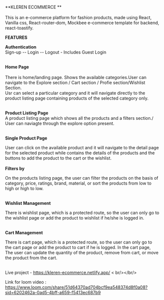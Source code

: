 
**KLEREN ECOMMERCE **<br/>
<br/>
This is an e-commerce platform for fashion products, made using React, Vanilla css, React-router-dom, Mockbee e-commerce template for backend, react-toastify. <br/>

**FEATURES**

**Authentication**<br/>
Sign-up -- Login -- Logout - Includes Guest Login<br/><br/>

**Home Page**<br/><br/>
There is home/landing page. Shows the available categories.User can navigate to the  Explore section / Cart section / Profie section/Wishlist Section.<br/>
Usr can select a  particular  category and  it will navigate directly to the product listing page containing products of the selected category only.<br/><br/>


**Product Listing Page**<br/>
A product listing page which shows all the products and a filters section./ User can naviagte through the explore option present.<br/><br/>

**Single Product Page**<br/>

User can click on the available product and it will navigate to the detail page for the selected product while contains the details of the products and the buttons to add the product to the cart or the wishlist.<br/><br/>
**Filters by**<br/>

On the products listing page, the user can filter the products on the basis of category, price, ratings, brand, material, or sort the products from low to high or high to low.<br/><br/>

**Wishlist Management**<br/>

There is wishlist page, which is a protected route, so the user can only go to the wishlist page or add the product to wishlist if he/she is logged in.<br/><br/>

**Cart Management**<br/>

There is cart page, which is a protected route, so the user can only go to the cart page or add the product to cart if he is logged. In the cart page, The user can update the quantity of the product, remove from cart, or move the product from the cart.<br/><br/>

Live project - https://kleren-ecommerce.netlify.app/  < br/></br/>

Link for loom video : https://www.loom.com/share/51d64370ad704bcf9ea548374d8f0a08?sid=6202462a-0ad5-4bff-a659-f5413ec687b9
